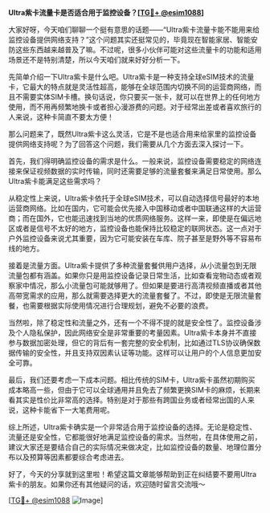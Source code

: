 **Ultra紫卡流量卡是否适合用于监控设备？[[TG💪+ @esim1088](https://t.me/s/esim1088)]**

大家好呀，今天咱们聊聊一个挺有意思的话题——“Ultra紫卡流量卡能不能用来给监控设备提供网络支持？”这个问题其实还挺常见的，毕竟现在智能家居、智能安防这些东西越来越普及了嘛。不过呢，很多小伙伴可能对这些流量卡的功能和适用场景还不是特别清楚，所以今天咱们就来好好分析一下。

先简单介绍一下Ultra紫卡是什么吧。Ultra紫卡是一种支持全球eSIM技术的流量卡，它最大的特点就是灵活性超高，能够在全球范围内切换不同的运营商网络，而且不需要实体SIM卡槽。换句话说，你只要买一张卡，就可以在世界上的任何地方使用，而不用再频繁地换卡或者担心漫游费的问题。对于经常出差或者喜欢旅行的人来说，这种卡简直不要太方便！

那么问题来了，既然Ultra紫卡这么灵活，它是不是也适合用来给家里的监控设备提供网络支持呢？为了回答这个问题，我们需要从几个方面去深入探讨一下。

首先，我们得明确监控设备的需求是什么。一般来说，监控设备需要稳定的网络连接来保证视频数据的实时传输，同时还需要足够的流量套餐来满足日常使用。那么Ultra紫卡能满足这些需求吗？

从稳定性上来说，Ultra紫卡依托于全球eSIM技术，可以自动选择信号最好的本地运营商网络。比如在国内，它可能会优先接入中国移动或者中国联通这样的大运营商；而在国外，它也能迅速找到当地的优质网络服务。这样一来，即使是在偏远地区或者是信号不太好的地方，监控设备也能保持比较稳定的联网状态。这一点对于户外监控设备来说尤其重要，因为它可能安装在车库、院子甚至是野外等不容易布线的地方。

接着是流量方面。Ultra紫卡提供了多种流量套餐供用户选择，从小流量包到无限流量包都有涵盖。如果你只是用监控设备记录日常生活，比如查看宠物动态或者观察家中情况，那么小流量包可能就够用了。但如果是要进行高清视频直播或者其他高带宽需求的应用，那么就需要选择更大的流量套餐了。不过，即使是无限流量套餐，也需要根据实际使用情况进行合理规划，避免不必要的浪费。

当然啦，除了稳定性和流量之外，还有一个不得不提的就是安全性了。监控设备涉及个人隐私保护，因此网络安全是非常重要的考量因素。Ultra紫卡本身并不直接参与数据加密处理，但它的背后有一套完整的安全机制，比如通过TLS协议确保数据传输的安全性，并且支持双因素认证等功能。这样可以让用户的个人信息更加安全可靠。

最后，我们还要考虑一下成本问题。相比传统的SIM卡，Ultra紫卡虽然初期购买成本略高一些，但由于它可以全球通用并且免去了频繁更换SIM卡的麻烦，长期来看其实是性价比非常高的选择。特别是对于那些有跨国业务或者经常出国的人来说，这种卡能省下一大笔费用呢。

综上所述，Ultra紫卡确实是一个非常适合用于监控设备的选择。无论是稳定性、流量还是安全性，它都能很好地满足监控设备的需求。当然啦，在具体使用之前，建议大家还是要结合自己的实际情况来做决定，比如监控设备的数量、地理位置分布以及预算等因素都要综合考虑进去。

好了，今天的分享就到这里啦！希望这篇文章能够帮助到正在纠结要不要用Ultra紫卡的朋友。如果你还有其他疑问的话，欢迎随时留言交流哦～

[[TG💪+ @esim1088](https://t.me/s/esim1088) ![Image](https://i.postimg.cc/4NQfJmqS/Snipaste-2025-05-13-00-14-12.png)]
